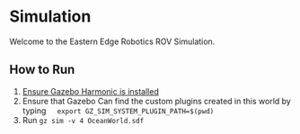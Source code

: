 # Simulation
Welcome to the Eastern Edge Robotics ROV Simulation. 
## How to Run
  
1. [Ensure Gazebo Harmonic is installed](https://gazebosim.org/docs/harmonic/install_ubuntu/)
2. Ensure that Gazebo Can find the custom plugins created in this world by typing 
    `export GZ_SIM_SYSTEM_PLUGIN_PATH=$(pwd)`
3. Run `gz sim -v 4 OceanWorld.sdf`
    
